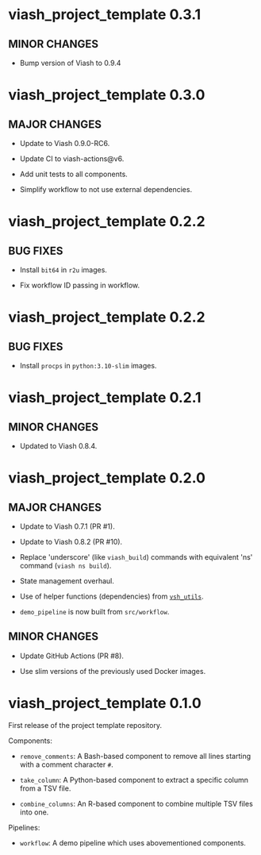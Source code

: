 # viash_project_template 0.3.1

## MINOR CHANGES

* Bump version of Viash to 0.9.4

# viash_project_template 0.3.0

## MAJOR CHANGES

* Update to Viash 0.9.0-RC6.

* Update CI to viash-actions@v6.

* Add unit tests to all components.

* Simplify workflow to not use external dependencies.

# viash_project_template 0.2.2

## BUG FIXES

* Install `bit64` in `r2u` images.

* Fix workflow ID passing in workflow.


# viash_project_template 0.2.2

## BUG FIXES

* Install `procps` in `python:3.10-slim` images.


# viash_project_template 0.2.1

## MINOR CHANGES

* Updated to Viash 0.8.4.

# viash_project_template 0.2.0

## MAJOR CHANGES

* Update to Viash 0.7.1 (PR #1).

* Update to Viash 0.8.2 (PR #10).

* Replace 'underscore' (like `viash_build`) commands with equivalent 'ns' command (`viash ns build`).

* State management overhaul.

* Use of helper functions (dependencies) from [`vsh_utils`](https://viash-hub.com/data-intuitive/vsh_utils).

* `demo_pipeline` is now built from `src/workflow`.

## MINOR CHANGES

* Update GitHub Actions (PR #8).

* Use slim versions of the previously used Docker images.


# viash_project_template 0.1.0

First release of the project template repository.

Components:

* `remove_comments`: A Bash-based component to remove all lines starting with a comment character `#`.

* `take_column`: A Python-based component to extract a specific column from a TSV file.

* `combine_columns`: An R-based component to combine multiple TSV files into one.

Pipelines:

* `workflow`: A demo pipeline which uses abovementioned components.
